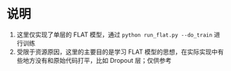 # 说明
1. 这里仅实现了单层的 FLAT 模型，通过 `python run_flat.py --do_train` 进行训练
2. 受限于资源原因，这里的主要目的是学习 FLAT 模型的思想，在实际实现中有些地方没有和原始代码打平，比如 Dropout 层；仅供参考
